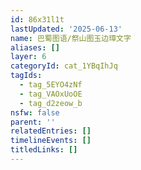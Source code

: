 ```yaml
---
id: 86x31l1t
lastUpdated: '2025-06-13'
name: 巴蜀图语/祭山图玉边璋文字
aliases: []
layer: 6
categoryId: cat_1YBqIhJq
tagIds:
  - tag_5EYO4zNf
  - tag_VAOxUoOE
  - tag_d2zeow_b
nsfw: false
parent: ''
relatedEntries: []
timelineEvents: []
titledLinks: []
---
```


